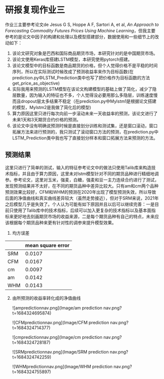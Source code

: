 # 研报复现作业三

作业三主要参考论文de Jesus G S, Hoppe A F, Sartori A, et al, *An Approach to Forecasting Commodity Futures Prices Using
Machine Learning*，但我主要参考的是论文中因子的构建和处理以及模型搭建部分，数据使用和一些细节上的改动如下：

1. 该论文研究对象是巴西和国际商品期货市场，本研究针对的是中国期货市场。
2. 该论文使用Keras库搭建LSTM模型，本研究使用pytorch搭建。
3. 该论文模型中的目标函数是商品期货的价格，但个人觉得价格不是平稳的时间序列，所以在实际测试时候改成了预测收益率来作为目标函数(在prediction.py中LSTM_Prediction类中也写了把价格作为目标函数的方法get_price_as_objective)
4. 实际我用来预测的LSTM模型在该论文构建模型的基础上做了简化，减少了隐层数量，因为输入的特征也不多，个人觉得没必要用那么多隐层，训练速度慢而且dropout层太多结果不稳定（在prediction.py中Mylstm1是根据论文搭建的模型，Mylstm2是我做了简化后的模型)
5. 算力原因这里只进行每次向前一步滚动未来一天收益率的预测，该论文进行了未来1天和3天期货合约价格的预测。
6. 该论文中没有明确说预测时候是直接划分训练和测试集，还是窗口滚动，窗口拓展方法来进行预测的，我只测试了滚动窗口方法的预测，在prediction.py中LSTM_Prediction类中我也写了直接划分样本和窗口拓展方法来预测的方法。

## 预测结果

这里只进行了简单的测试，输入的特征参考论文中的做法只使用Talib库来构造技术指标，并且由于算力原因，这里未对lstm模型针对不同的期货品种进行精细地调参。参考论文，这里对玉米，强麦，白糖，强麦和豆一主力连续合约进行了测试，发现预测结果并不太好，在不同的期货品种中差异比较大。只有am和cm两个品种预测效果比较好，CFM和WHM的预测在2020年出现了模型预测失效，所以导致后面的净值曲线和真实曲线差异较大（虽然走势接近），但对于SRM来说，2021年之后模型几乎是失效了。个人认为可能有如下原因并且以后可以继续完善：一是目前只使用了Talib库中的技术指标，后续可以加入更复杂的技术指标以及基本面指标来更好地去刻画期货市场的收益来源，二是每个期货品种有自己的特点，未来应该根据每个期货品种来更有针对性的调参来提升模型效果。

1. 均方误差


|     | mean square error |
| --- | ----------------- |
| SRM | 0.0107            |
| CFM | 0.0167            |
| cm  | 0.0097            |
| am  | 0.0142            |
| WHM | 0.0143            |

2. 由所预测的收益率转化成的净值曲线

   ![ampredictionnav.png](Image/am prediction nav.png?t=1684324695874)

   ![CFMpredictionnav.png](Image/CFM prediction nav.png?t=1684324714377)

   ![cmpredictionnav.png](Image/cm prediction nav.png?t=1684324728187)

   ![SRMpredictionnav.png](Image/SRM prediction nav.png?t=1684324742259)

   ![WHMpredictionnav.png](Image/WHM prediction nav.png?t=1684324755897)
